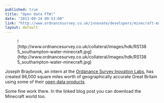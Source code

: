 ```yaml
---
published: true
title: "Open data FTW!"
date: "2013-09-24 09:53:00"
link: "http://www.ordnancesurvey.co.uk/innovate/developers/minecraft-map-britain.html"
layout: default
---
```


<figure>
![http://www.ordnancesurvey.co.uk/collateral/images/hdk/RS1385_southampton-water-minecraft.jpg](http://www.ordnancesurvey.co.uk/collateral/images/hdk/RS1385_southampton-water-minecraft.jpg)
</figure>

Joseph Braybrook, an intern at the [Ordanance Survey Inovation Labs](http://www.ordnancesurvey.co.uk/innovate/), has created 86,000 square miles worth of geographically accurate Great Britain using some of their [open data products](http://www.ordnancesurvey.co.uk/business-and-government/products/opendata-products.html).

Some fine work there. In the linked blog post you can download the Minecraft world too.
